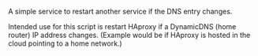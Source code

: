 A simple service to restart another service if the DNS entry changes.

Intended use for this script is restart HAproxy if a DynamicDNS (home router) IP address changes.  (Example would be if HAproxy is hosted in the cloud pointing to a home network.)
